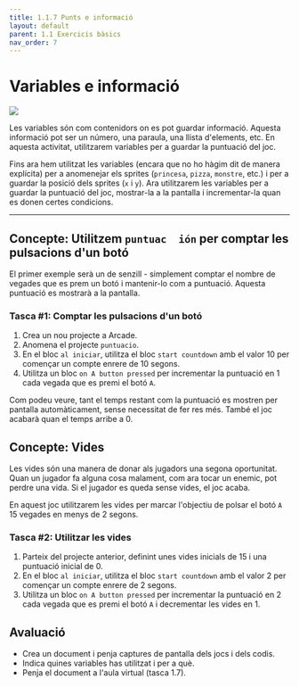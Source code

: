 ```yaml
---
title: 1.1.7 Punts e informació
layout: default
parent: 1.1 Exercicis bàsics
nav_order: 7
---
```


# Variables e informació

![](https://pxt.azureedge.net/blob/e0fb4a228e3da9e5ed7cef9d929820e1bafe61b7/static/courses/csintro1/intro/info.gif)


Les variables són com contenidors on es pot guardar informació. Aquesta informació pot ser un          número, una paraula, una llista d'elements, etc. En aquesta activitat, utilitzarem variables per a guardar la puntuació del joc.

Fins ara hem utilitzat les variables (encara que no ho hàgim dit de manera explícita) per a anomenejar els sprites (`princesa`, `pizza`, `monstre`, etc.) i per a guardar la posició dels sprites (`x` i `y`). Ara utilitzarem les variables per a guardar la puntuació del joc, mostrar-la a la pantalla i incrementar-la quan es donen certes condicions.

---

## Concepte: Utilitzem `puntuac  ión` per comptar les pulsacions d'un botó

El primer exemple serà un de senzill - simplement comptar el nombre de vegades que es prem un botó i mantenir-lo com a puntuació. Aquesta puntuació es mostrarà a la pantalla.

### Tasca #1: Comptar les pulsacions d'un botó

1. Crea un nou projecte a Arcade.
2. Anomena el projecte `puntuacio`.
3. En el bloc `al iniciar`, utilitza el bloc `start countdown` amb el valor 10 per començar un compte enrere de 10 segons.
4. Utilitza un bloc `on A button pressed` per incrementar la puntuació en 1 cada vegada que es premi el botó `A`.

Com podeu veure, tant el temps restant com la puntuació es mostren per pantalla automàticament, sense necessitat de fer res més. També el joc acabarà quan el temps arribe a 0.

## Concepte: Vides

Les vides són una manera de donar als jugadors una segona oportunitat. Quan un jugador fa alguna cosa malament, com ara tocar un enemic, pot perdre una vida. Si el jugador es queda sense vides, el joc acaba.

En aquest joc utilitzarem les vides per marcar l'objectiu de polsar el botó `A` 15 vegades en menys de 2 segons.

### Tasca #2: Utilitzar les vides

1. Parteix del projecte anterior, definint unes vides inicials de 15 i una puntuació inicial de 0.
2. En el bloc `al iniciar`, utilitza el bloc `start countdown` amb el valor 2 per començar un compte enrere de 2 segons.
3. Utilitza un bloc `on A button pressed` per incrementar la puntuació en 2 cada vegada que es premi el botó `A` i decrementar les vides en 1.

## Avaluació

- Crea un document i penja captures de pantalla dels jocs i dels codis.
- Indica quines variables has utilitzat i per a què.
- Penja el document a l'aula virtual (tasca 1.7).